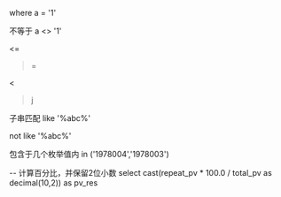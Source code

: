 where a = '1'

不等于
a <> '1'

<=

>=

<

>j

子串匹配
like '%abc%'

not like '%abc%'

包含于几个枚举值内
in ('1978004','1978003')


-- 计算百分比，并保留2位小数
select cast(repeat_pv * 100.0 / total_pv as decimal(10,2)) as pv_res